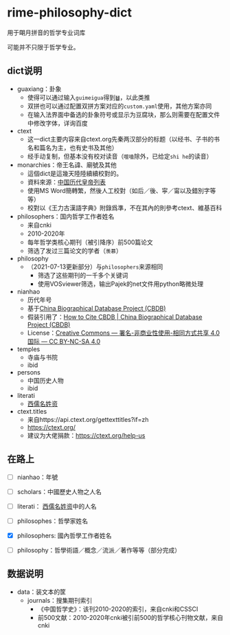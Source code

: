 # rime-philosophy-dict
用于朙月拼音的哲学专业词库

可能并不只限于哲学专业。

## dict说明

- guaxiang：卦象
  - 使得可以通过输入`guimeigua`得到`䷵`，以此类推
  - 双拼也可以通过配置双拼方案对应的`custom.yaml`使用，其他方案亦同
  - 在输入法界面中备选的卦象符号或显示为豆腐块，那么则需要在配置文件中修改字体，详询百度
- ctext
  - 这一dict主要内容来自ctext.org先秦两汉部分的标题（以经书、子书的书名和篇名为主，也有史书及其他）
  - 经手动复制，但基本没有校对读音（`噬嗑`除外，已给定`shi he`的读音）
- monarchies：帝王名諱、廟號及其他
  - 這個dict是這幾天陸陸續續校對的。
  - 資料來源：[中国历代皇帝列表](http://xh.5156edu.com/page/z2295m3375j18869.html)
  - 使用MS Word簡轉繁，然後人工校對（如后／後、寜／甯以及錯別字等等）
  - 校對以《王力古漢語字典》附錄爲準，不在其內的則參考ctext、維基百科
- philosophers：国内哲学工作者姓名
  - 来自cnki
  - 2010-2020年
  - 每年哲学类核心期刊（被引降序）前500篇论文
  - 筛选了发过三篇论文的学者（`羡慕`）
- philosophy
  - （2021-07-13更新部分）与`philosophers`来源相同
    - 筛选了这些期刊的一千多个关键词
    - 使用VOSviewer筛选，输出Pajek的net文件用python略微处理
- nianhao
  - 历代年号
  - 基于[China Biographical Database Project (CBDB)](https://projects.iq.harvard.edu/cbdb)
  - 假装引用了：[How to Cite CBDB | China Biographical Database Project (CBDB)](https://projects.iq.harvard.edu/cbdb/how-cite-cbdb)
  - License：[Creative Commons — 署名-非商业性使用-相同方式共享 4.0 国际 — CC BY-NC-SA 4.0](https://creativecommons.org/licenses/by-nc-sa/4.0/deed.zh)
- temples
  - 寺庙与书院
  - ibid
- persons
  - 中国历史人物
  - ibid
- literati
  - [西儒名姓资](https://alainalan.github.io/Aid-to-the-Names-and-Surnames-of-Western-Literati/)
- ctext.titles
  - 来自https://api.ctext.org/gettexttitles?if=zh
  - https://ctext.org/
  - 建议为大佬捐款：https://ctext.org/help-us


## 在路上

- [ ] nianhao：年號
- [ ] scholars：中國歷史人物之人名
- [ ] literati： [西儒名姓资](https://alainalan.github.io/Aid-to-the-Names-and-Surnames-of-Western-Literati/)中的人名
- [ ] philosophes：哲學家姓名
- [x] philosophers: 國內哲學工作者姓名
- [ ] philosophy：哲學術語／概念／流派／著作等等（部分完成）


## 数据说明

- data：装文本的筐
  - journals：搜集期刊索引
     - 《中国哲学史》：该刊2010-2020的索引，来自cnki和CSSCI
     - 前500文献：2010-2020年cnki被引前500的哲学核心刊物文献，来自cnki
